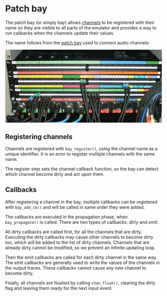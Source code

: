 # Patch bay

The patch bay (or simply bay) allows [channels](../channels/) to be registered
with their name so they are visible to all parts of the emulator and provides a
way to run callbacks when the channels update their values.

The name follows from the [patch bay](https://en.wikipedia.org/wiki/Patch_panel)
used to connect audio channels:

![Patch bay](fig/bay.jpg)

## Registering channels

Channels are registered with `bay_register()`, using the channel name as a
unique identifier. It is an error to register multiple channels with the same
name.

The register step sets the channel callback function, so the bay can detect
which channel become dirty and act upon them.

## Callbacks

After registering a channel in the bay, multiple callbacks can be registered
with `bay_add_cb()` and will be called in same order they were added.

The callbacks are executed in the propagation phase, when `bay_propagate()` is
called. There are two types of callbacks: *dirty* and *emit*.

All dirty callbacks are called first, for all the channels that are dirty.
Executing the dirty callbacks may cause other channels to become dirty too,
which will be added to the list of dirty channels. Channels that are already
dirty cannot be modified, so we prevent an infinite updating loop.

Then the emit callbacks are called for each dirty channel in the same way. The
emit callbacks are generally used to write the values of the channels in the
output traces. These callbacks cannot cause any new channel to become dirty.

Finally, all channels are flushed by calling `chan_flush()`, clearing the dirty
flag and leaving them ready for the next input event.
